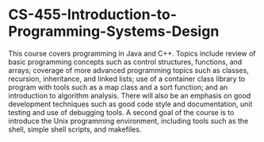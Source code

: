 # CS-455-Introduction-to-Programming-Systems-Design
This course covers programming in Java and C++. Topics include review of basic programming concepts such as control structures, functions, and arrays; coverage of more advanced programming topics such as classes, recursion, inheritance, and linked lists; use of a container class library to program with tools such as a map class and a sort function; and an introduction to algorithm analysis. There will also be an emphasis on good development techniques such as good code style and documentation, unit testing and use of debugging tools. A second goal of the course is to introduce the Unix programming environment, including tools such as the shell, simple shell scripts, and makefiles.
